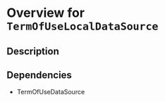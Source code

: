 # Overview for `TermOfUseLocalDataSource`

## Description



## Dependencies

- TermOfUseDataSource


